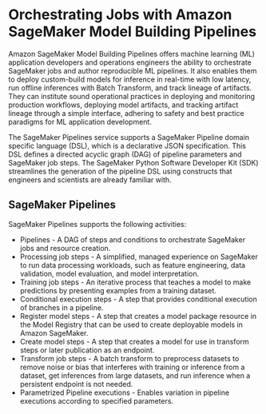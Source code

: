 # Orchestrating Jobs with Amazon SageMaker Model Building Pipelines

Amazon SageMaker Model Building Pipelines offers machine learning (ML) application developers and operations engineers the ability to orchestrate SageMaker jobs and author reproducible ML pipelines. It also enables them to deploy custom-build models for inference in real-time with low latency, run offline inferences with Batch Transform, and track lineage of artifacts. They can institute sound operational practices in deploying and monitoring production workflows, deploying model artifacts, and tracking artifact lineage through a simple interface, adhering to safety and best practice paradigms for ML application development.

The SageMaker Pipelines service supports a SageMaker Pipeline domain specific language (DSL), which is a declarative JSON specification. This DSL defines a directed acyclic graph (DAG) of pipeline parameters and SageMaker job steps. The SageMaker Python Software Developer Kit (SDK) streamlines the generation of the pipeline DSL using constructs that engineers and scientists are already familiar with.

## SageMaker Pipelines

SageMaker Pipelines supports the following activities:

* Pipelines - A DAG of steps and conditions to orchestrate SageMaker jobs and resource creation.
* Processing job steps - A simplified, managed experience on SageMaker to run data processing workloads, such as feature engineering, data validation, model evaluation, and model interpretation.
* Training job steps - An iterative process that teaches a model to make predictions by presenting examples from a training dataset.
* Conditional execution steps - A step that provides conditional execution of branches in a pipeline.
* Register model steps - A step that creates a model package resource in the Model Registry that can be used to create deployable models in Amazon SageMaker.
* Create model steps - A step that creates a model for use in transform steps or later publication as an endpoint.
* Transform job steps - A batch transform to preprocess datasets to remove noise or bias that interferes with training or inference from a dataset, get inferences from large datasets, and run inference when a persistent endpoint is not needed.
* Parametrized Pipeline executions - Enables variation in pipeline executions according to specified parameters.





